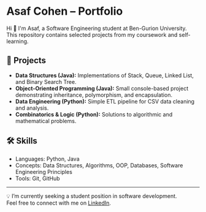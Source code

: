 # Asaf Cohen – Portfolio

Hi 👋 I'm Asaf, a Software Engineering student at Ben-Gurion University.  
This repository contains selected projects from my coursework and self-learning.

## 📂 Projects
- **Data Structures (Java):** Implementations of Stack, Queue, Linked List, and Binary Search Tree.  
- **Object-Oriented Programming (Java):** Small console-based project demonstrating inheritance, polymorphism, and encapsulation.  
- **Data Engineering (Python):** Simple ETL pipeline for CSV data cleaning and analysis.  
- **Combinatorics & Logic (Python):** Solutions to algorithmic and mathematical problems.  

## 🛠️ Skills
- Languages: Python, Java  
- Concepts: Data Structures, Algorithms, OOP, Databases, Software Engineering Principles  
- Tools: Git, GitHub

---

💡 I’m currently seeking a student position in software development.  
Feel free to connect with me on [LinkedIn](https://www.linkedin.com/in/asaf-cohen-175aa024b/).
